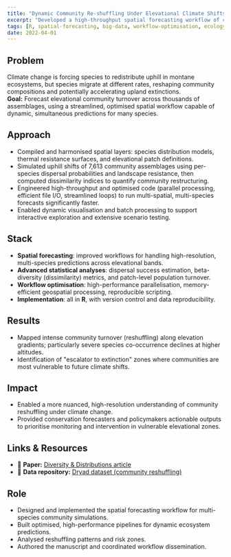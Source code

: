 ```yaml
---
title: "Dynamic Community Re-shuffling Under Elevational Climate Shifts"
excerpt: "Developed a high-throughput spatial forecasting workflow of community turnover under climate change, optimising computational performance for multi-species forecasting across elevational gradients."
tags: [R, spatial-forecasting, big-data, workflow-optimisation, ecology, community-dynamics]
date: 2022-04-01
---
```


## Problem
Climate change is forcing species to redistribute uphill in montane ecosystems, but species migrate at different rates, reshaping community compositions and potentially accelerating upland extinctions.  
**Goal:** Forecast elevational community turnover across thousands of assemblages, using a streamlined, optimised spatial workflow capable of dynamic, simultaneous predictions for many species.

## Approach
- Compiled and harmonised spatial layers: species distribution models, thermal resistance surfaces, and elevational patch definitions.
- Simulated uphill shifts of 7,613 community assemblages using per-species dispersal probabilities and landscape resistance, then computed dissimilarity indices to quantify community restructuring.
- Engineered high-throughput and optimised code (parallel processing, efficient file I/O, streamlined loops) to run multi-spatial, multi-species forecasts significantly faster.  
- Enabled dynamic visualisation and batch processing to support interactive exploration and extensive scenario testing.

## Stack
- **Spatial forecasting**: improved workflows for handling high-resolution, multi-species predictions across elevational bands.  
- **Advanced statistical analyses**: dispersal success estimation, beta-diversity (dissimilarity) metrics, and patch-level population turnover.  
- **Workflow optimisation**: high-performance parallelisation, memory-efficient geospatial processing, reproducible scripting.  
- **Implementation**: all in **R**, with version control and data reproducibility.

## Results
- Mapped intense community turnover (reshuffling) along elevation gradients; particularly severe species co-occurrence declines at higher altitudes.
- Identification of "escalator to extinction" zones where communities are most vulnerable to future climate shifts.

## Impact
- Enabled a more nuanced, high-resolution understanding of community reshuffling under climate change.  
- Provided conservation forecasters and policymakers actionable outputs to prioritise monitoring and intervention in vulnerable elevational zones.

## Links & Resources
- 📄 **Paper:** [Diversity & Distributions article](https://onlinelibrary.wiley.com/doi/full/10.1111/ddi.13514)  
- 💾 **Data repository:** [Dryad dataset (community reshuffling)](https://datadryad.org/dataset/doi:10.5061/dryad.ksn02v759)

## Role
- Designed and implemented the spatial forecasting workflow for multi-species community simulations.  
- Built optimised, high-performance pipelines for dynamic ecosystem predictions.  
- Analysed reshuffling patterns and risk zones.  
- Authored the manuscript and coordinated workflow dissemination.

